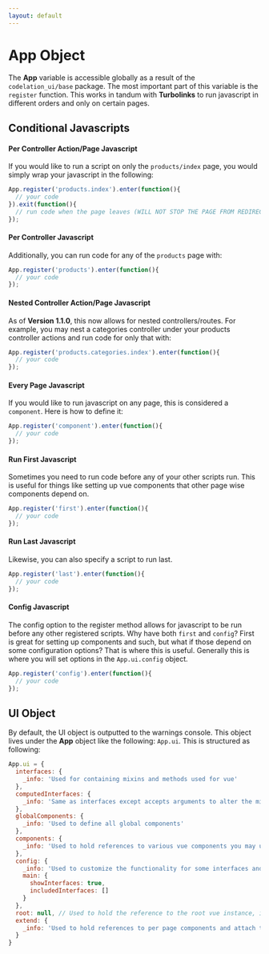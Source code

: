 ```yaml
---
layout: default
---
```


# App Object

The **App** variable is accessible globally as a result of the `codelation_ui/base` package.  The most important part of this variable is the `register` function.  This works in tandum with **Turbolinks** to run javascript in different orders and only on certain pages.  

## Conditional Javascripts

#### Per Controller Action/Page Javascript
If you would like to run a script on only the `products/index` page, you would simply wrap your javascript in the following:

```javascript
App.register('products.index').enter(function(){
  // your code
}).exit(function(){
  // run code when the page leaves (WILL NOT STOP THE PAGE FROM REDIRECTING)
});
```
#### Per Controller Javascript
Additionally, you can run code for any of the `products` page with:

```javascript
App.register('products').enter(function(){
  // your code
});
```


#### Nested Controller Action/Page Javascript
As of **Version 1.1.0**, this now allows for nested controllers/routes. For example, you may nest a categories controller under your products controller actions and run code for only that with:

```javascript
App.register('products.categories.index').enter(function(){
  // your code
});
```

#### Every Page Javascript
If you would like to run javascript on any page, this is considered a `component`.  Here is how to define it:
```javascript
App.register('component').enter(function(){
  // your code
});
```

#### Run First Javascript
Sometimes you need to run code before any of your other scripts run.  This is useful for things like setting up vue components that other page wise components depend on.
```javascript
App.register('first').enter(function(){
  // your code
});
```

#### Run Last Javascript
Likewise, you can also specify a script to run last.
```javascript
App.register('last').enter(function(){
  // your code
});
```

#### Config Javascript
The config option to the register method allows for javascript to be run before any other registered scripts.  Why have both `first` and `config`?  First is great for setting up components and such, but what if those depend on some configuration options?  That is where this is useful.  Generally this is where you will set options in the `App.ui.config` object.
```javascript
App.register('config').enter(function(){
  // your code
});
```

## UI Object
By default, the UI object is outputted to the warnings console.  This object lives under the **App** object like the following:  `App.ui`.  This is structured as following:

```javascript
App.ui = {
  interfaces: {
    _info: 'Used for containing mixins and methods used for vue'
  },
  computedInterfaces: {
    _info: 'Same as interfaces except accepts arguments to alter the mixin before applying it to the component'
  },
  globalComponents: {
    _info: 'Used to define all global components'
  },
  components: {
    _info: 'Used to hold references to various vue components you may use or are not defined globaly'
  },
  config: {
    _info: 'Used to customize the functionality for some interfaces and components',
    main: {
      showInterfaces: true,
      includedInterfaces: []
    }
  },
  root: null, // Used to hold the reference to the root vue instance, if not found, it will define one
  extend: {
    _info: 'Used to hold references to per page components and attach to the root component if you did not define one.'
  }
}
```
